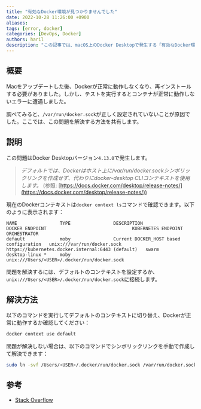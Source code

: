 ```yaml
---
title: "有効なDocker環境が見つかりませんでした"
date: 2022-10-28 11:26:00 +0900
aliases:
tags: [error, docker]
categories: [DevOps, Docker]
authors: haril
description: "この記事では、macOS上のDocker Desktopで発生する「有効なDocker環境が見つかりませんでした」エラーの解決方法を説明します。"
---
```


## 概要

Macをアップデートした後、Dockerが正常に動作しなくなり、再インストールする必要がありました。しかし、テストを実行するとコンテナが正常に動作しないエラーに遭遇しました。

調べてみると、`/var/run/docker.sock`が正しく設定されていないことが原因でした。ここでは、この問題を解決する方法を共有します。

## 説明

この問題はDocker Desktopバージョン`4.13.0`で発生します。

> _デフォルトでは、Dockerはホスト上に/var/run/docker.sockシンボリックリンクを作成せず、代わりにdocker-desktop CLIコンテキストを使用します。_ (参照: [https://docs.docker.com/desktop/release-notes/](https://docs.docker.com/desktop/release-notes/))

現在のDockerコンテキストは`docker context ls`コマンドで確認できます。以下のように表示されます：

```console
NAME                TYPE                DESCRIPTION                               DOCKER ENDPOINT                                KUBERNETES ENDPOINT                                 ORCHESTRATOR
default             moby                Current DOCKER_HOST based configuration   unix:///var/run/docker.sock                    https://kubernetes.docker.internal:6443 (default)   swarm
desktop-linux *     moby                                                          unix:///Users/<USER>/.docker/run/docker.sock
```

問題を解決するには、デフォルトのコンテキストを設定するか、`unix:///Users/<USER>/.docker/run/docker.sock`に接続します。

## 解決方法

以下のコマンドを実行してデフォルトのコンテキストに切り替え、Dockerが正常に動作するか確認してください：

```bash
docker context use default
```

問題が解決しない場合は、以下のコマンドでシンボリックリンクを手動で作成して解決できます：

```bash
sudo ln -svf /Users/<USER>/.docker/run/docker.sock /var/run/docker.sock
```

## 参考

- [Stack Overflow](https://stackoverflow.com/questions/74173489/docker-socket-is-not-found-while-using-intellij-idea-and-docker-desktop-on-macos)
